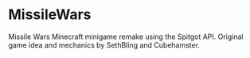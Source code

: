 # MissileWars
Missile Wars Minecraft minigame remake using the Spitgot API. Original game idea and mechanics by SethBling and Cubehamster.
